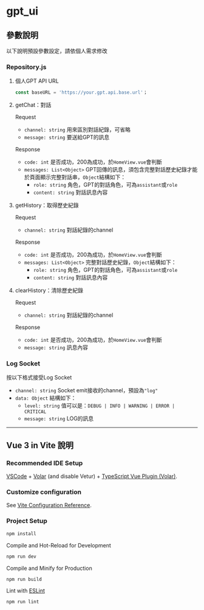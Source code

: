 # gpt_ui

## 參數說明

以下說明預設參數設定，請依個人需求修改

### Repository.js

1. 個人GPT API URL

    ```js
    const baseURL = 'https://your.gpt.api.base.url'；
    ```

2. getChat：對話

    Request

    * `channel: string` 用來區別對話紀錄，可省略
    * `message: string` 要送給GPT的訊息

    Response

    * `code: int` 是否成功，200為成功，於`HomeView.vue`會判斷
    * `messages: List<Object>` GPT回傳的訊息，須包含完整對話歷史紀錄才能於頁面顯示完整對話串，`Object`結構如下：
        * `role: string` 角色，GPT的對話角色，可為`assistant`或`role`
        * `content: string` 對話訊息內容

3. getHistory：取得歷史紀錄

    Request

    * `channel: string` 對話紀錄的channel

    Response

    * `code: int` 是否成功，200為成功，於`HomeView.vue`會判斷
    * `messages: List<Object>` 完整對話歷史紀錄，`Object`結構如下：
        * `role: string` 角色，GPT的對話角色，可為`assistant`或`role`
        * `content: string` 對話訊息內容

4. clearHistory：清除歷史紀錄

    Request

    * `channel: string` 對話紀錄的channel

    Response

    * `code: int` 是否成功，200為成功，於`HomeView.vue`會判斷
    * `message: string` 訊息內容

### Log Socket

按以下格式接受Log Socket

* `channel: string` Socket emit接收的channel，預設為`"log"`
* `data: Object` 結構如下：
    * `level: string` 值可以是：`DEBUG | INFO | WARNING | ERROR | CRITICAL`
    * `message: string` LOG的訊息

---

## Vue 3 in Vite 說明

### Recommended IDE Setup

[VSCode](https://code.visualstudio.com/) + [Volar](https://marketplace.visualstudio.com/items?itemName=Vue.volar) (and disable Vetur) + [TypeScript Vue Plugin (Volar)](https://marketplace.visualstudio.com/items?itemName=Vue.vscode-typescript-vue-plugin).

### Customize configuration

See [Vite Configuration Reference](https://vitejs.dev/config/).

### Project Setup

```sh
npm install
```

Compile and Hot-Reload for Development

```sh
npm run dev
```

Compile and Minify for Production

```sh
npm run build
```

Lint with [ESLint](https://eslint.org/)

```sh
npm run lint
```
